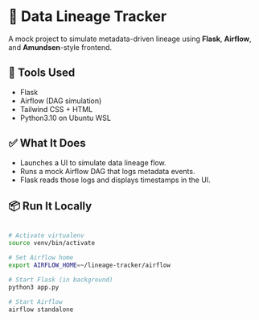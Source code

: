 # 🧬 Data Lineage Tracker

A mock project to simulate metadata-driven lineage using **Flask**, **Airflow**, and **Amundsen**-style frontend.

## 🔧 Tools Used
- Flask
- Airflow (DAG simulation)
- Tailwind CSS + HTML
- Python3.10 on Ubuntu WSL

## ✅ What It Does
- Launches a UI to simulate data lineage flow.
- Runs a mock Airflow DAG that logs metadata events.
- Flask reads those logs and displays timestamps in the UI.

## 📦 Run It Locally

```bash

# Activate virtualenv
source venv/bin/activate

# Set Airflow home
export AIRFLOW_HOME=~/lineage-tracker/airflow

# Start Flask (in background)
python3 app.py

# Start Airflow
airflow standalone
